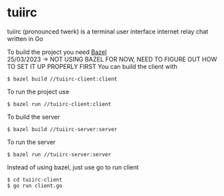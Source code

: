 # tuiirc
tuiirc (pronounced twerk) is a terminal user interface internet relay chat written in Go

To build the project you need [Bazel](https://bazel.build/) <br />
25/03/2023 -> NOT USING BAZEL FOR NOW, NEED TO FIGURE OUT HOW TO SET IT UP PROPERLY FIRST
You can build the client with 
```console
$ bazel build //tuiirc-client:client
```

To run the project use
```console
$ bazel run //tuiirc-client:client
```

To build the server
```console
$ bazel build //tuiirc-server:server
```

To run the server
```console
$ bazel run //tuiirc-server:server
```

Instead of using bazel, just use go to run client
```console
$ cd tuiirc-client
$ go run client.go
```
